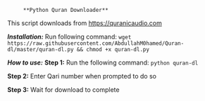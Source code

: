          **Python Quran Downloader**

This script downloads from https://quranicaudio.com

***Installation:***
  Run following command: `wget https://raw.githubusercontent.com/AbdullahM0hamed/Quran-dl/master/quran-dl.py && chmod +x quran-dl.py`

***How to use:***
  ****Step 1:****
    Run the following command: `python quran-dl`

  ****Step 2:****
    Enter Qari number when prompted to do so

  ****Step 3:****
    Wait for download to complete

